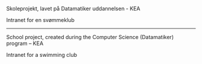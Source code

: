 Skoleprojekt, lavet på Datamatiker uddannelsen - KEA

Intranet for en svømmeklub
_____________________________________________________

School project, created during the Computer Science (Datamatiker) program – KEA

Intranet for a swimming club

